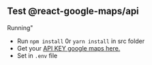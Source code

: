 ## Test @react-google-maps/api

Running"
* Run ```npm install``` 0r ```yarn install``` in src folder
* Get your [API KEY google maps here.](https://developers.google.com/maps/documentation/javascript/get-api-key)
* Set in ```.env``` file
